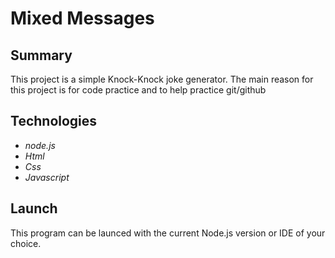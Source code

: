 # Mixed Messages

## Summary

This project is a simple Knock-Knock joke generator. The main reason for this project is for code practice and to help practice git/github

## Technologies

- _node.js_
- _Html_
- _Css_
- _Javascript_

## Launch

This program can be launced with the current Node.js version or IDE of your choice.
